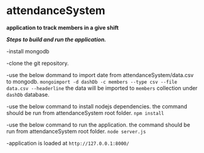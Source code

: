 attendanceSystem
================

**application to track members in a give shift**

***Steps to build and run the application.***

-install mongodb

-clone the git repository.

-use the below dommand to import date from attendanceSystem/data.csv to mongodb.
`mongoimport -d dashDb -c members --type csv --file data.csv --headerline`
the data will be imported to `members` collection under `dashDb` database.

-use the below command to install nodejs dependencies. the command should be run from attendanceSystem root folder.
`npm install`

-use the below command to run the application. the command should be run from attendanceSystem root folder.
`node server.js`

-application is loaded at `http://127.0.0.1:8000/`
